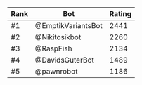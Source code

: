 Rank|Bot|Rating
---|---|---
#1|@EmptikVariantsBot|2441
#2|@Nikitosikbot|2260
#3|@RaspFish|2134
#4|@DavidsGuterBot|1489
#5|@pawnrobot|1186
